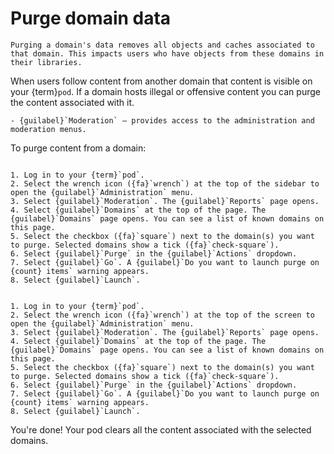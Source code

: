 # Purge domain data

```{warning}
Purging a domain's data removes all objects and caches associated to that domain. This impacts users who have objects from these domains in their libraries.
```

When users follow content from another domain that content is visible on your {term}`pod`. If a domain hosts illegal or offensive content you can purge the content associated with it.

```{dropdown} Required permissions
- {guilabel}`Moderation` – provides access to the administration and moderation menus.
```

To purge content from a domain:

```{tabbed} Desktop

1. Log in to your {term}`pod`.
2. Select the wrench icon ({fa}`wrench`) at the top of the sidebar to open the {guilabel}`Administration` menu.
3. Select {guilabel}`Moderation`. The {guilabel}`Reports` page opens.
4. Select {guilabel}`Domains` at the top of the page. The {guilabel}`Domains` page opens. You can see a list of known domains on this page.
5. Select the checkbox ({fa}`square`) next to the domain(s) you want to purge. Selected domains show a tick ({fa}`check-square`).
6. Select {guilabel}`Purge` in the {guilabel}`Actions` dropdown.
7. Select {guilabel}`Go`. A {guilabel}`Do you want to launch purge on {count} items` warning appears.
8. Select {guilabel}`Launch`.

```

```{tabbed} Mobile

1. Log in to your {term}`pod`.
2. Select the wrench icon ({fa}`wrench`) at the top of the screen to open the {guilabel}`Administration` menu.
3. Select {guilabel}`Moderation`. The {guilabel}`Reports` page opens.
4. Select {guilabel}`Domains` at the top of the page. The {guilabel}`Domains` page opens. You can see a list of known domains on this page.
5. Select the checkbox ({fa}`square`) next to the domain(s) you want to purge. Selected domains show a tick ({fa}`check-square`).
6. Select {guilabel}`Purge` in the {guilabel}`Actions` dropdown.
7. Select {guilabel}`Go`. A {guilabel}`Do you want to launch purge on {count} items` warning appears.
8. Select {guilabel}`Launch`.

```

You're done! Your pod clears all the content associated with the selected domains.
